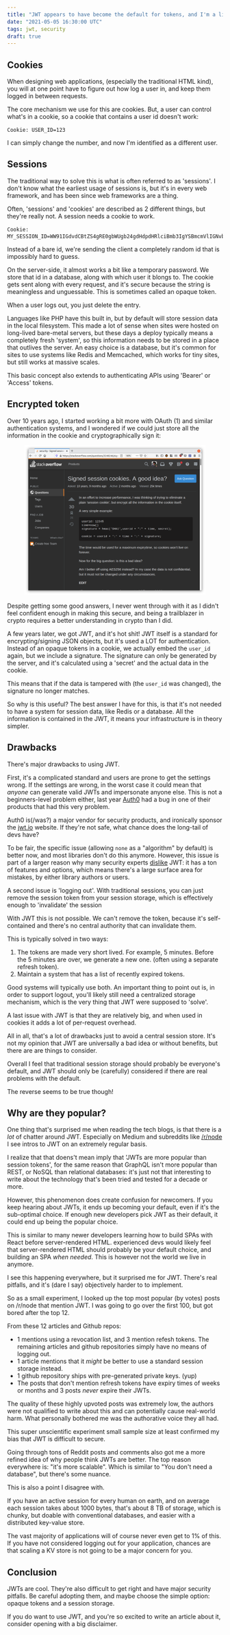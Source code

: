 ```yaml
---
title: "JWT appears to have become the default for tokens, and I'm a little surprised"
date: "2021-05-05 16:30:00 UTC"
tags: jwt, security
draft: true
---
```


Cookies
-------

When designing web applications, (especially the traditional HTML kind),
you will at one point have to figure out how log a user in, and keep them
logged in between requests.

The core mechanism we use for this are cookies. But, a user can control what's
in a cookie, so a cookie that contains a user id doesn't work:

```
Cookie: USER_ID=123
```

I can simply change the number, and now I'm identified as a different user.


Sessions
--------

The traditional way to solve this is what is often referred to as 'sessions'.
I don't know what the earliest usage of sessions is, but it's in every web
framework, and has been since web frameworks are a thing.

Often, 'sessions' and 'cookies' are described as 2 different things, but
they're really not. A session needs a cookie to work.

```
Cookie: MY_SESSION_ID=WW91IGdvdCBtZS4gRE0gbWUgb24gdHdpdHRlciBmb3IgYSBmcmVlIGNvb2tpZQ
```

Instead of a bare id, we're sending the client a completely random id that is
impossibly hard to guess.

On the server-side, it almost works a bit like a temporary password. We store
that id in a database, along with which user it blongs to. The cookie gets sent
along with every request, and it's secure because the string is meaningless and
unguessable. This is sometimes called an opaque token.

When a user logs out, you just delete the entry.

Languages like PHP have this built in, but by default will store session
data in the local filesystem. This made a lot of sense when sites were hosted
on long-lived bare-metal servers, but these days a deploy typically means
a completely fresh 'system', so this information needs to be stored in a place
that outlives the server. An easy choice is a database, but it's common for
sites to use systems like Redis and Memcached, which works for tiny sites, but
still works at massive scales.

This basic concept also extends to authenticating APIs using 'Bearer' or
'Access' tokens.


Encrypted token
---------------

Over 10 years ago, I started working a bit more with OAuth (1) and similar
authentication systems, and I wondered if we could just store all the
information in the cookie and cryptographically sign it:

<figure>
  <a href="https://stackoverflow.com/questions/3240246/signed-session-cookies-a-good-idea">
    <img src="/assets/posts/jwt/stackoverflow.png" alt="Question about session tokens on Stack Overflow" style="max-width: 100%"/>
  </a>
</figure>

Despite getting some good answers, I never went through with it as I didn't
feel confident enough in making this secure, and being a trailblazer in crypto
requires a better understanding in crypto than I did.

A few years later, we got JWT, and it's hot shit! JWT itself is a standard for
encrypting/signing JSON objects, but it's used a LOT for authentication.
Instead of an opaque tokens in a cookie, we actually embed the `user_id`  again,
but we include a signature. The signature can only be generated by the server,
and it's calculated using a 'secret' and the actual data in the cookie.

This means that if the data is tampered with (the `user_id` was changed), the
signature no longer matches.

So why is this useful? The best answer I have for this, is that it's not
needed to have a system for session data, like Redis or a database. All the
information is contained in the JWT, it means your infrastructure is in
theory simpler.

Drawbacks
---------

There's major drawbacks to using JWT.

First, it's a complicated standard and users are prone to get the settings
wrong. If the settings are wrong, in the worst case it could mean that *anyone*
can generate valid JWTs and impersonate anyone else. This is not a
beginners-level problem either, last year [Auth0][2] had a bug in one of
their products that had this very problem.

Auth0 is(/was?) a major vendor for security products, and ironically sponsor
the [jwt.io][3] website. If they're not safe, what chance does the long-tail
of devs have?

To be fair, the specific issue (allowing `none` as a "algorithm" by default)
is better now, and most libraries don't do this anymore. However, this issue
is part of a larger reason why many security experts [dislike][4] JWT: it has
a ton of features and options, which means there's a large surface area for
mistakes, by either library authors or users.

A second issue is 'logging out'. With traditional sessions, you can just
remove the session token from your session storage, which is effectively
enough to 'invalidate' the session

With JWT this is not possible. We can't remove the token, because it's
self-contained and there's no central authority that can invalidate them.

This is typically solved in two ways:

1. The tokens are made very short lived. For example, 5 minutes. Before the
   5 minutes are over, we generate a new one. (often using a separate refresh
   token).
2. Maintain a system that has a list of recently expired tokens.

Good systems will typically use both. An important thing to point out is,
in order to support logout, you'll likely still need a centralized storage
mechanism, which is the very thing that JWT were supposed to 'solve'.

A last issue with JWT is that they are relatively big, and when used in
cookies it adds a lot of per-request overhead.

All in all, that's a lot of drawbacks just to avoid a central session
store. It's not my opinion that JWT are universally a bad idea or without
benefits, but there are are things to consider.

Overall I feel that traditional session storage should probably be
everyone's default, and JWT should only be (carefully) considered if there
are real problems with the default.

The reverse seems to be true though!

Why are they popular?
---------------------

One thing that's surprised me when reading the tech blogs, is that there
is a _lot_ of chatter around JWT. Especially on Medium and subreddits like
[/r/node][5] I see intros to JWT on an extremely regular basis.

I realize that that doens't mean imply that 'JWTs are more popular than
session tokens', for the same reason that GraphQL isn't more popular than
REST, or NoSQL than relational databases: it's just not that interesting
to write about the technology that's been tried and tested for a decade or
more.

However, this phenomenon does create confusion for newcomers. If you keep
hearing about JWTs, it ends up becoming your default, even if it's the
sub-optimal choice. If enough new developers pick JWT as their default,
it could end up being the popular choice.

This is similar to many newer developers learning how to build SPAs with
React before server-rendered HTML.  experienced devs would likely feel that
server-rendered HTML should probably be your default choice, and building
an SPA *when needed*. This is however not the world we live in anymore.

I see this happening everywhere, but it surprised me for JWT. There's real
pitfalls, and it's (dare I say) objectively harder to to implement.

So as a small experiment, I looked up the top most popular (by votes) posts
on /r/node that mention JWT. I was going to go over the first 100, but got
bored after the top 12.

From these 12 articles and Github repos:

* 1 mentions using a revocation list, and 3 mention refesh tokens. The
  remaining articles and github repositories simply have no means of
  logging out.
* 1 article mentions that it _might_ be better to use a standard session
  storage instead.
* 1 github repository ships with pre-generated private keys. (yup)
* The posts that don't mention refresh tokens have expiry times of
  weeks or months and 3 posts _never_ expire their JWTs.

The quality of these highly upvoted posts was extremely low, the authors
were not qualified to write about this and can potentially cause real-world
harm. What personally bothered me was the authorative voice they all had.

This super unscientific experiment small sample size at least confirmed
my bias that JWT is difficult to secure. 

Going through tons of Reddit posts and comments also got me a more refined
idea of why people think JWTs are better. The top reason everywhere is:
"it's more scalable". Which is similar to "You don't need a database", but
there's some nuance.

This is also a point I disagree with.

If you have an active session for every human on earth, and on average
each session takes about 1000 bytes, that's about 8 TB of storage, which
is chunky, but doable with conventional databases, and easier with a
distributed key-value store.

The vast majority of applications will of course never even get to 1% of
this. If you have not considered logging out for your application, chances
are that scaling a KV store is not going to be a major concern for you.

Conclusion
----------

JWTs are cool. They're also difficult to get right and have major security
pitfalls. Be careful adopting them, and maybe choose the simple option:
opaque tokens and a session storage.

If you do want to use JWT, and you're so excited to write an article about
it, consider opening with a big disclaimer.


[1]: https://crypto.stackexchange.com/questions/9336/is-hmac-md5-considered-secure-for-authenticating-encrypted-data
[2]: https://insomniasec.com/blog/auth0-jwt-validation-bypass
[3]: https://jwt.io/
[4]: https://paragonie.com/blog/2017/03/jwt-json-web-tokens-is-bad-standard-that-everyone-should-avoid
[5]: https://www.reddit.com/r/node/
